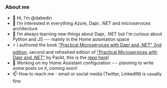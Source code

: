 ### About me
- 👋 Hi, I’m @dabedin
- 👀 I’m interested in everything Azure, Dapr, .NET and microservices architecture
- 🌱 I’m always learning new things about Dapr, .NET but I'm curious about Python and JS --- mainly in the Home automation space
- ⚡ I authored the book ["Practical Microservices with Dapr and .NET" 2nd edition](https://www.amazon.com/Practical-Microservices-Dapr-NET-cloud-native/dp/1803248122), second and refreshed edition of ["Practical Microservices with Dapr and .NET"](https://www.amazon.com/Practical-Microservices-Dapr-NET-cloud-native/dp/1800568371) by Packt, this is the [repo here](https://github.com/PacktPublishing/Practical-Microservices-with-Dapr-and-.NET-Second-Edition)!
- 🔭  Working on my Home Assistant configuration --- planning to write some posts on it, coming soon! 
- 📫 How to reach me - email or social media (Twitter, LinkedIN) is usually fine
